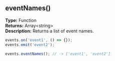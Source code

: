 ## eventNames()

**Type:** Function  
**Returns:** Array&lt;string&gt;  
**Description:** Returns a list of event names.

```ts
events.on('event1', () => {});
events.emit('event2');

events.eventNames(); // -> ['event1', 'event2']
```
